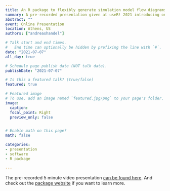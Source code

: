 ```yaml
---
title: An R package to flexibly generate simulation model flow diagrams
summary: A pre-recorded presentation given at useR! 2021 introducing one of our new R packages
abstract: ""
event: Online Presentation
location: Athens, US
authors: ["andreashandel"]

# Talk start and end times.
#   End time can optionally be hidden by prefixing the line with `#`.
date: "2021-07-07"
all_day: true

# Schedule page publish date (NOT talk date).
publishDate: "2021-07-07"

# Is this a featured talk? (true/false)
featured: true

# Featured image
# To use, add an image named `featured.jpg/png` to your page's folder. 
image:
  caption: 
  focal_point: Right
  preview_only: false


# Enable math on this page?
math: false

categories:
- presentation
- software
- R package

---
```


The pre-recorded 5 minute video presentation [can be found here](
https://andreashandel.github.io/flowdiagramr/articles/otherinformation/useR2021_presentation.html). And check out the [package website](https://andreashandel.github.io/flowdiagramr/index.html) if you want to learn more.

